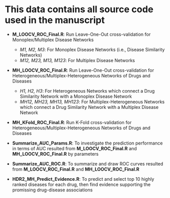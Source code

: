 # This data contains all source code used in the manuscript

- **M_LOOCV_ROC_Final.R**: Run Leave-One-Out cross-validation for Monoplex/Multiplex Disease Networks
  - *M1, M2, M3*: For Monoplex Disease Networks (i.e., Disease Similarity Networks)
  - *M12, M23, M13, M123*: For Multiplex Disease Networks
 
- **MH_LOOCV_ROC_Final.R**: Run Leave-One-Out cross-validation for Heterogeneous/Multiplex-Heterogeneous Networks of Drugs and Diseases
  - *H1, H2, H3*: For Heterogeneous Networks which connect a Drug Similarity Network with a Monoplex Disease Network
  - *MH12, MH23, MH13, MH123*: For Multiplex-Heterogeneous Networks which connect a Drug Similarity Network with a Multiplex Disease Network
 
- **MH_KFold_ROC_Final.R**: Run K-Fold cross-validation for Heterogeneous/Multiplex-Heterogeneous Networks of Drugs and Diseases

- **Summarize_AUC_Params.R**: To investigate the prediction performance in terms of AUC resulted from **M_LOOCV_ROC_Final.R** and **MH_LOOCV_ROC_Final.R** by parameters

- **Summarize_AUC_ROC.R**: To summarize and draw ROC curves resulted from **M_LOOCV_ROC_Final.R** and **MH_LOOCV_ROC_Final.R**

- **HDR2_MH_Predict_Evidence.R**: To predict and select top 10 highly ranked diseases for each drug, then find evidence supporting the promissing drug-disease associations 

